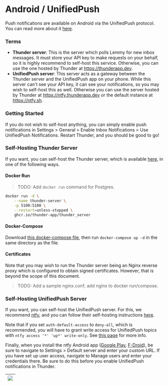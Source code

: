 # Android / UnifiedPush

Push notifications are available on Android via the UnifiedPush protocol. You can read more about it [here](https://unifiedpush.org/).

### Terms

* **Thunder server**: This is the server which polls Lemmy for new inbox messages. It must store your API key to make requests on your behalf, so it is highly recommend to self-host this service. Otherwise, you can use the one hosted by Thunder at https://thunderapp.dev.
* **UnifiedPush server**: This server acts as a gateway between the Thunder server and the UnifiedPush app on your phone. While this server can't see your API key, it can see your notifications, so you may wish to self-host this as well. Otherwise you can use the server hosted by Thunder at https://ntfy.thunderapp.dev or the default instance at https://ntfy.sh.

### Getting Started

If you do not wish to self-host anything, you can simply enable push notifications in Settings > General > Enable Inbox Notifications > Use UnifiedPush Notifications. Restart Thunder, and you should be good to go!

### Self-Hosting Thunder Server

If you want, you can self-host the Thunder server, which is available [here](https://github.com/thunder-app/thunder_server), in one of the following ways.

#### Docker Run

> TODO: Add `docker run` command for Postgres.

``` bash
docker run -d \
    --name thunder-server \
    -p 5100:5100 \
    --restart=unless-stopped \
    ghcr.io/thunder-app/thunder_server
```

#### Docker-Compose

Download [this docker-compose file](https://github.com/thunder-app/thunder_server/blob/main/docker-compose.yml), then run `docker-compose up -d` in the same directory as the file.

#### Certificates

Note that you may wish to run the Thunder server being an Nginx reverse proxy which is configured to obtain signed certificates. However, that is beyond the scope of this document.

> TODO: Add a sample nginx.conf; add nginx to docker run/compose.

### Self-Hosting UnifiedPush Server

If you want, you can self-host the UnifiedPush server. For this, we recommend [ntfy](https://github.com/binwiederhier/ntfy), and you can follow their self-hosting instructions [here](https://docs.ntfy.sh/install/).

Note that if you set `auth-default-access` to `deny-all`, which is recommended, you will have to grant write access for UnifiedPush topics with `ntfy access '*' 'up*' write-only`. See [this page](https://docs.ntfy.sh/config/#access-control) for more info.

Finally, when you install the ntfy Android app ([Google Play](https://play.google.com/store/apps/details?id=io.heckel.ntfy), [F-Droid](https://f-droid.org/packages/io.heckel.ntfy/)), be sure to navigate to Settings > Default server and enter your custom URL. If you have set up user access, navigate to Manage users and enter your credentials there. Be sure to do this before you enable UnifiedPush notifications in Thunder.

| ![](https://github.com/thunder-app/thunder/assets/7417301/4535cfde-1844-46d0-ba50-8baf4bf69b91) |
| - |